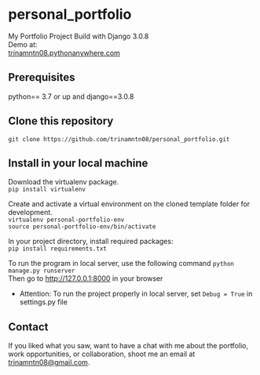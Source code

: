 # personal_portfolio
My Portfolio Project Build with Django 3.0.8 \
Demo at: \
[trinamntn08.pythonanywhere.com](http://trinamntn08.pythonanywhere.com/)

## Prerequisites
python== 3.7 or up and django==3.0.8

## Clone this repository
`git clone https://github.com/trinamntn08/personal_portfolio.git`

## Install in your local machine
Download the virtualenv package.
<br/> `pip install virtualenv`

Create and activate a virtual environment on the cloned template folder for development.
<br/>`virtualenv personal-portfolio-env`
<br/>`source personal-portfolio-env/bin/activate`

In your project directory, install required packages:
<br/>`pip install requirements.txt`

To run the program in local server, use the following command
`python manage.py runserver`
<br/>Then go to http://127.0.0.1:8000 in your browser

* Attention: 
To run the project properly in local server, set `Debug = True` in settings.py file

## Contact
If you liked what you saw, want to have a chat with me about the portfolio, work opportunities, or collaboration, shoot me an email at [trinamntn08@gmail.com](trinamntn08@gmail.com).

